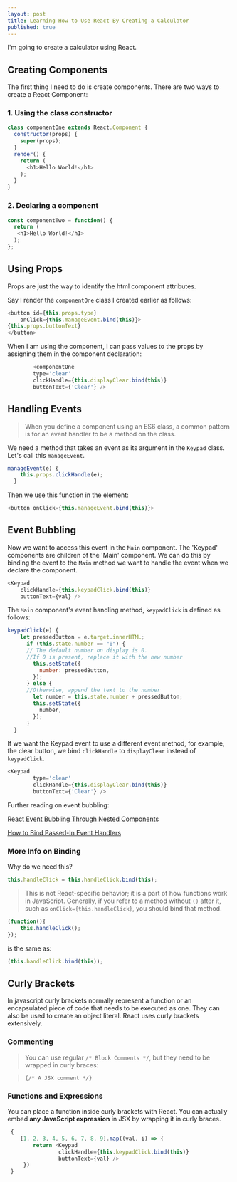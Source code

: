 ```yaml
---
layout: post
title: Learning How to Use React By Creating a Calculator
published: true
---
```



I'm going to create a calculator using React.

## Creating Components

The first thing I need to do is create components. There are two ways to create a React Component:
### 1. Using the class constructor

```javascript
class componentOne extends React.Component {
  constructor(props) {
    super(props);
  }
  render() {
    return (
      <h1>Hello World!</h1>
    );
  }
}
```

### 2. Declaring a component

```javascript
const componentTwo = function() {
  return (
   <h1>Hello World!</h1>
  );
};
```
## Using Props

Props are just the way to identify the html component attributes.

Say I render the `componentOne` class I created earlier as follows:

```javascript
<button id={this.props.type} 
	onClick={this.manageEvent.bind(this)}>
{this.props.buttonText}
</button>
  ```
  
  When I am using the component, I can pass values to the props by assigning them in the component declaration:
 
```javascript
        <componentOne
        type='clear' 
        clickHandle={this.displayClear.bind(this)} 
        buttonText={'Clear'} />
```


## Handling Events

> When you define a component using an ES6 class, a common pattern is for an event handler to be a method on the class.

We need a method that takes an event as its argument in the `Keypad` class. Let's call this `manageEvent`.

```javascript
manageEvent(e) {
    this.props.clickHandle(e);
  }
```

Then we use this function in the element:

```javascript
<button onClick={this.manageEvent.bind(this)}>
```

## Event Bubbling

Now we want to access this event in the `Main` component. The 'Keypad' components are children of the 'Main' component. We can do this by binding the event to the `Main` method we want to handle the event when we declare the component.

```javascript
<Keypad 
	clickHandle={this.keypadClick.bind(this)} 
	buttonText={val} />
```

The `Main` component's event handling method, `keypadClick` is defined as follows:

```javascript
keypadClick(e) {
    let pressedButton = e.target.innerHTML;
      if (this.state.number == "0") {
      // The default number on display is 0.
      //If 0 is present, replace it with the new number
        this.setState({								
          number: pressedButton,
        });
      } else {
      //Otherwise, append the text to the number
        let number = this.state.number + pressedButton;
        this.setState({
          number,										
        });
      }     
  }
```

If we want the Keypad event to use a different event method, for example, the clear button, we bind `clickHandle` to `displayClear` instead of `keypadClick`.

```javascript
<Keypad
        type='clear' 
        clickHandle={this.displayClear.bind(this)} 
        buttonText={'Clear'} />
```

Further reading on event bubbling:

[React Event Bubbling Through Nested Components](http://stackoverflow.com/questions/32560744/react-event-bubbling-through-nested-components)

[How to Bind Passed-In Event Handlers](http://stackoverflow.com/questions/30477042/react-js-how-to-bind-passed-in-event-handlers-this-to-child-component)

### More Info on Binding

Why do we need this?

```javascript
this.handleClick = this.handleClick.bind(this);
```

> This is not React-specific behavior; it is a part of how functions work in JavaScript. Generally, if you refer to a method without `()` after it, such as `onClick={this.handleClick}`, you should bind that method.

```javascript
(function(){
    this.handleClick();
});
```
is the same as:
```javascript
(this.handleClick.bind(this));
```

## Curly Brackets

In javascript curly brackets normally represent a function or an encapsulated piece of code that needs to be executed as one. They can also be used to create an object literal.
React uses curly brackets extensively.

### Commenting

> You can use regular `/* Block Comments */`, but they need to be wrapped in curly braces:

> `{/* A JSX comment */}`

### Functions and Expressions

You can place a function inside curly brackets with React. You can actually embed **any JavaScript expression** in JSX by wrapping it in curly braces.

```javascript
 {
    [1, 2, 3, 4, 5, 6, 7, 8, 9].map((val, i) => {
        return <Keypad 
                clickHandle={this.keypadClick.bind(this)}
                buttonText={val} />
     })
 }
```
